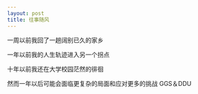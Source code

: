 ```yaml
---
layout: post
title: 往事随风
---
```


一周以前我回了一趟阔别已久的家乡

一年以前我的人生轨迹进入另一个拐点

十年以前我还在大学校园茫然的徘徊

然而一年以后可能会面临更复杂的局面和应对更多的挑战
GGS＆DDU
